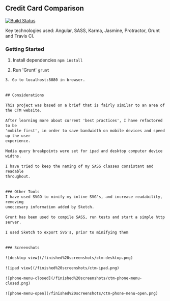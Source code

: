 ## Credit Card Comparison        
[![Build Status](https://travis-ci.org/matt-paul/credit-card-comparison.svg?branch=master)](https://travis-ci.org/matt-paul/credit-card-comparison)

Key technologies used: Angular, SASS, Karma, Jasmine, Protractor, Grunt and Travis CI.

### Getting Started

1. Install dependencies
   ```npm install```

2. Run 'Grunt'
 ```grunt```
```
3. Go to localhost:8080 in browser.


## Considerations

This project was based on a brief that is fairly similar to an area of the CTM website.

After learning more about current 'best practices', I have refactored to be
'mobile first', in order to save bandwidth on mobile devices and speed up the user
experience.

Media query breakpoints were set for ipad and desktop computer device widths.

I have tried to keep the naming of my SASS classes consistant and readable
throughout.


### Other Tools
I have used SVGO to minify my inline SVG's, and increase readability, removing
uneccesary information added by Sketch.

Grunt has been used to compile SASS, run tests and start a simple http server.

I used Sketch to export SVG's, prior to minifying them


### Screenshots

![desktop view](/finished%20screenshots/ctm-desktop.png)

![ipad view](/finished%20screenshots/ctm-ipad.png)

![phone-menu-closed](/finished%20screenshots/ctm-phone-menu-closed.png)

![phone-menu-open](/finished%20screenshots/ctm-phone-menu-open.png)

